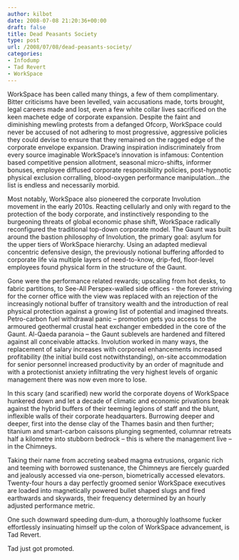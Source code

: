```yaml
---
author: kilbot
date: 2008-07-08 21:20:36+00:00
draft: false
title: Dead Peasants Society
type: post
url: /2008/07/08/dead-peasants-society/
categories:
- Infodump
- Tad Revert
- WorkSpace
---
```


WorkSpace has been called many things, a few of them complimentary. Bitter criticisms have been levelled, vain accusations made, torts brought, legal careers made and lost, even a few white collar lives sacrificed on the keen machete edge of corporate expansion. Despite the faint and diminishing mewling protests from a defanged Ofcorp, WorkSpace could never be accused of not adhering to most progressive, aggressive policies they could devise to ensure that they remained on the ragged edge of the corporate envelope expansion. Drawing inspiration indiscriminately from every source imaginable WorkSpace’s innovation is infamous: Contention based competitive pension allotment, seasonal micro-shifts, informer bonuses, employee diffused corporate responsibility policies, post-hypnotic physical exclusion corralling, blood-oxygen performance manipulation…the list is endless and necessarily morbid.

Most notably, WorkSpace also pioneered the corporate Involution movement in the early 2010s. Reacting cellularly and only with regard to the protection of the body corporate, and instinctively responding to the burgeoning threats of global economic phase shift, WorkSpace radically reconfigured the traditional top-down corporate model. The Gaunt was built around the bastion philosophy of Involution, the primary goal: asylum for the upper tiers of WorkSpace hierarchy. Using an adapted medieval concentric defensive design, the previously notional buffering afforded to corporate life via multiple layers of need-to-know, drip-fed, floor-level employees found physical form in the structure of the Gaunt. 

Gone were the performance related rewards; upscaling from hot desks, to fabric partitions, to See-All Perspex-walled side offices - the forever striving for the corner office with the view was replaced with an rejection of the increasingly notional buffer of transitory wealth and the introduction of real physical protection against a growing list of potential and imagined threats. Petro-carbon fuel withdrawal panic – promotion gets you access to the armoured geothermal crustal heat exchanger embedded in the core of the Gaunt. Al-Qaeda paranoia – the Gaunt sublevels are hardened and filtered against all conceivable attacks. Involution worked in many ways, the replacement of salary increases with corporeal enhancements increased profitability (the initial build cost notwithstanding), on-site accommodation for senior personnel increased productivity by an order of magnitude and with a protectionist anxiety infiltrating the very highest levels of organic management there was now even more to lose.

In this scary (and scarified) new world the corporate doyens of WorkSpace hunkered down and let a decade of climatic and economic privations break against the hybrid buffers of their teeming legions of staff and the blunt, inflexible walls of their corporate headquarters. Burrowing deeper and deeper, first into the dense clay of the Thames basin and then further; titanium and smart-carbon caissons plunging segmented, columnar retreats half a kilometre into stubborn bedrock – this is where the management live – in the Chimneys.

Taking their name from accreting seabed magma extrusions, organic rich and teeming with borrowed sustenance, the Chimneys are fiercely guarded and jealously accessed via one-person, biometrically accessed elevators. Twenty-four hours a day perfectly groomed senior WorkSpace executives are loaded into magnetically powered bullet shaped slugs and fired earthwards and skywards, their frequency determined by an hourly adjusted performance metric. 

One such downward speeding dum-dum, a thoroughly loathsome fucker effortlessly insinuating himself up the colon of WorkSpace advancement, is Tad Revert. 

Tad just got promoted.

